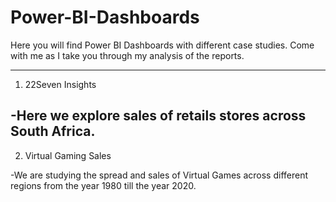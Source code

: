 # Power-BI-Dashboards
Here you will find Power BI Dashboards with different case studies.
Come with me as I take you through my analysis of the reports.


----------------------------------------------------------------------------------------------------------------------------
1. 22Seven Insights
   
 -Here we explore sales of retails stores across South Africa.
-----------------------------------------------------------------------------------------------------------------------------
2. Virtual Gaming Sales
   
 -We are studying the spread and sales of Virtual Games across different regions from the year 1980 till the year 2020.
